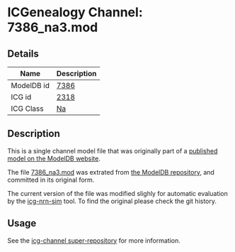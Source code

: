 # ICGenealogy Channel: 7386\_na3.mod

## Details

Name | Description
---- | -----------
ModelDB id | [7386](http://senselab.med.yale.edu/ModelDB/ShowModel.cshtml?model=7386)
ICG id | [2318](http://icg.neurotheory.ox.ac.uk/channels/2/2318)
ICG Class | [Na](http://icg.neurotheory.ox.ac.uk/channels/2)

## Description

This is a single channel model file that was originally part of a [published model on the ModelDB website](http://senselab.med.yale.edu/mModelDB/ShowModel.cshtml?model=7386).


The file [7386\_na3.mod](7386_na3.mod) was extrated from [the ModelDB repository](http://senselab.med.yale.edu/ModelDB/ShowModel.cshtml?model=7386), and committed in its original form.

The current version of the file was modified slighly for automatic evaluation by the [icg-nrn-sim](https://github.com/icgenealogy/icg-nrn-sim) tool. To find the original please check the git history.


## Usage

See the [icg-channel super-repository](https://github.com/icgenealogy/icg-channels) for more information.